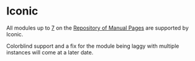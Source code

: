 # Iconic

All modules up to [7](https://ktane.timwi.de/HTML/7.html) on the [Repository of Manual Pages](https://ktane.timwi.de/) are supported by Iconic.

Colorblind support and a fix for the module being laggy with multiple instances will come at a later date.